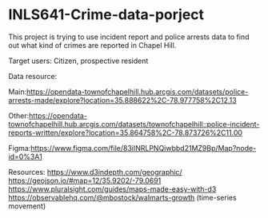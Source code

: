 # INLS641-Crime-data-porject

This project is trying to use incident report and police arrests data to find out what kind of crimes are reported in Chapel Hill.

Target users:
Citizen, prospective resident

Data resource:

Main:https://opendata-townofchapelhill.hub.arcgis.com/datasets/police-arrests-made/explore?location=35.888622%2C-78.977758%2C12.13

Other:https://opendata-townofchapelhill.hub.arcgis.com/datasets/townofchapelhill::police-incident-reports-written/explore?location=35.864758%2C-78.873726%2C11.00

Figma:https://www.figma.com/file/83iINRLPNQiwbbd21MZ9Bp/Map?node-id=0%3A1

Resources:
https://www.d3indepth.com/geographic/
https://geojson.io/#map=12/35.9202/-79.0691
https://www.pluralsight.com/guides/maps-made-easy-with-d3
https://observablehq.com/@mbostock/walmarts-growth  (time-series movement)
